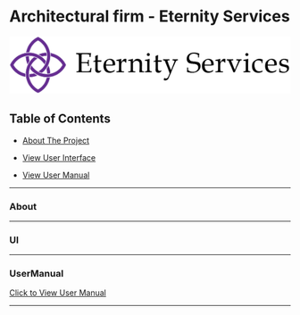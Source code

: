 # Architectural firm - Eternity Services

![alt text](https://github.com/JarrydLeePatel/SP300-Eternity-Services-Ordo/blob/master/ordo/SP300/Images/logo%20ES.png)

## Table of Contents  

* [About The Project](#About) 
<a name="About"/>


* [View User Interface](#UI) 
<a name="UI"/>

* [View User Manual](#UserManual) 
<a name="UserManual"/>

---

### About
---


### UI
---

### UserManual

[Click to View User Manual](https://github.com/JarrydLeePatel/SP300-Eternity-Services-Ordo/blob/master/User%20Manual%20Group%20Pomegranate.pdf/)

---
